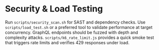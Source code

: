 # Security & Load Testing

Run `scripts/security_scan.sh` for SAST and dependency checks.
Use `scripts/load_test.sh` or a preferred tool to validate performance at target concurrency.
GraphQL endpoints should be fuzzed with depth and complexity attacks.
`scripts/k6_rate_limit.js` provides a quick smoke test that triggers rate limits and verifies 429 responses under load.
